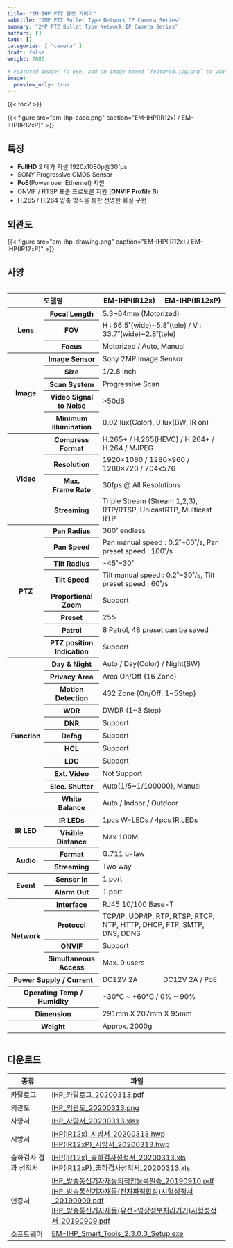 ```yaml
---
title: "EM-IHP PTZ 블릿 카메라"
subtitle: "2MP PTZ Bullet Type Network IP Camera Series"
summary: "2MP PTZ Bullet Type Network IP Camera Series"
authors: []
tags: []
categories: [ "camera" ]
draft: false
weight: 2080

# Featured Image: To use, add an image named `featured.jpg/png` to your page's folder.
image:
  preview_only: true
---
```


{{< toc2 >}}

<div class="container">
<div class="row justify-content-center align-items-center">
<div class="col-sm-6">

{{< figure src="em-ihp-case.png" caption="EM-IHP(IR12x) / EM-IHP(IR12xP)" >}}

</div>
</div>
</div>

## 특징

- **FullHD** 2 메가 픽셀 1920x1080p@30fps
- SONY Progressive CMOS Sensor
- **PoE**(Power over Ethernet) 지원
- ONVIF / RTSP 표준 프로토콜 지원 (**ONVIF Profile S**)
- H.265 / H.264 압축 방식을 통한 선명한 화질 구현

## 외관도

{{< figure src="em-ihp-drawing.png" caption="EM-IHP(IR12x) / EM-IHP(IR12xP)" >}}

## 사양

<div style="overflow-x: auto">
<table class="spec">
<thead>
<tr>
<th colspan="2">모델명</th>
<th>EM-IHP(IR12x)</th>
<th>EM-IHP(IR12xP)</th>
</tr>
</thead>
<tbody>
<tr>
<th rowspan="3">Lens</th>
<th>Focal Length</th>
<td colspan="2">5.3~64mm (Motorized)</td>
</tr>
<tr>
<th>FOV</th>
<td colspan="2">H : 66.5˚(wide)~5.8˚(tele) / V : 33.7˚(wide)~2.8˚(tele)</td>
</tr>
<tr>
<th>Focus</th>
<td colspan="2">Motorized / Auto, Manual</td>
</tr>
<tr>
<th rowspan="5">Image</th>
<th>Image Sensor</th>
<td colspan="2">Sony 2MP Image Sensor</td>
</tr>
<tr>
<th>Size</th>
<td colspan="2">1/2.8 inch</td>
</tr>
<tr>
<th>Scan System</th>
<td colspan="2">Progressive Scan</td>
</tr>
<tr>
<th>Video Signal<br>to Noise</th>
<td colspan="2">&gt;50dB</td>
</tr>
<tr>
<th>Minimum<br>Illumination</th>
<td colspan="2">0.02 lux(Color), 0 lux(BW, IR on)</td>
</tr>
<tr>
<th rowspan="4">Video</th>
<th>Compress<br>Format</th>
<td colspan="2">H.265+ / H.265(HEVC) / H.264+ / H.264 / MJPEG</td>
</tr>
<tr>
<th>Resolution</th>
<td colspan="2">1920×1080 / 1280×960 / 1280×720 / 704x576</td>
</tr>
<tr>
<th>Max.<br>Frame Rate</th>
<td colspan="2">30fps @ All Resolutions</td>
</tr>
<tr>
<th>Streaming</th>
<td colspan="2">Triple Stream (Stream 1,2,3), RTP/RTSP, UnicastRTP, Multicast RTP</td>
</tr>
<tr>
<th rowspan="8">PTZ</th>
<th>Pan Radius</th>
<td colspan="2">360˚ endless</td>
</tr>
<tr>
<th>Pan Speed</th>
<td colspan="2">Pan manual speed : 0.2˚~60˚/s, Pan preset speed : 100˚/s</td>
</tr>
<tr>
<th>Tilt Radius</th>
<td colspan="2">-45˚~30˚</td>
</tr>
<tr>
<th>Tilt Speed</th>
<td colspan="2">Tilt manual speed : 0.2˚~30˚/s, Tilt preset speed : 60˚/s</td>
</tr>
<tr>
<th>Proportional<br>Zoom</th>
<td colspan="2">Support</td>
</tr>
<tr>
<th>Preset</th>
<td colspan="2">255</td>
</tr>
<tr>
<th>Patrol</th>
<td colspan="2">8 Patrol, 48 preset can be saved</td>
</tr>
<tr>
<th>PTZ position<br>Indication</th><td colspan="2">Support</td>
</tr>
<tr>
<th rowspan="11">Function</th>
<th>Day & Night</th>
<td colspan="2">Auto / Day(Color) / Night(BW)</td>
</tr>
<tr>
<th>Privacy Area</th>
<td colspan="2">Area On/Off (16 Zone)</td>
</tr>
<tr>
<th>Motion<br>Detection</th>
<td colspan="2">432 Zone (On/Off, 1~5Step)</td>
</tr>
<tr>
<th>WDR</th>
<td colspan="2">DWDR (1~3 Step)</td>
</tr>
<tr>
<th>DNR</th>
<td colspan="2">Support</td>
</tr>
<tr>
<th>Defog</th>
<td colspan="2">Support</td>
</tr>
<tr>
<th>HCL</th>
<td colspan="2">Support</td>
</tr>
<tr>
<th>LDC</th>
<td colspan="2">Support</td>
</tr>
<tr>
<th>Ext. Video</th>
<td colspan="2">Not Support</td>
</tr>
<tr>
<th>Elec. Shutter</th>
<td colspan="2">Auto(1/5~1/100000), Manual</td>
</tr>
<tr>
<th>White Balance</th>
<td colspan="2">Auto / Indoor / Outdoor</td>
</tr>
<tr>
<th rowspan="2">IR LED</th>
<th>IR LEDs</th>
<td colspan="2">1pcs W-LEDs / 4pcs IR LEDs</td>
</tr>
<tr>
<th>Visible<br>Distance</th>
<td colspan="2">Max 100M</td>
</tr>
<tr>
<th rowspan="2">Audio</th>
<th>Format</th>
<td colspan="2">G.711 u-law</td>
</tr>
<tr>
<th>Streaming</th>
<td colspan="2">Two way</td>
</tr>
<tr>
<th rowspan="2">Event</th>
<th>Sensor In</th>
<td colspan="2">1 port</td>
</tr>
<tr>
<th>Alarm Out</th>
<td colspan="2">1 port</td>
</tr>
<tr>
<th rowspan="4">Network</th>
<th>Interface</th>
<td colspan="2">RJ45 10/100 Base-T</td>
</tr>
<tr>
<th>Protocol</th>
<td colspan="2">TCP/IP, UDP/IP, RTP, RTSP, RTCP, NTP, HTTP, DHCP, FTP, SMTP, DNS, DDNS</td>
</tr>
<tr>
<th>ONVIF</th>
<td colspan="2">Support</td>
</tr>
<tr>
<th>Simultaneous<br>Access</th>
<td colspan="2">Max. 9 users</td>
</tr>
<tr>
<th colspan="2">Power Supply / Current</th>
<td>DC12V 2A</td>
<td>DC12V 2A / PoE</td>
</tr>
<tr>
<th colspan="2">Operating Temp / Humidity</th>
<td colspan="2">-30℃ ~ +60℃ / 0% ~ 90%</td>
</tr>
<tr>
<th colspan="2">Dimension</th>
<td colspan="2">291mm X 207mm X 95mm</td>
</tr>
<tr>
<th colspan="2">Weight</th>
<td colspan="2">Approx. 2000g</td>
</tr>
</tbody>
</table>
</div>

## 다운로드

종류 | 파일
---- | ----
카탈로그 | [IHP_카탈로그_20200313.pdf](https://www.emstone.com/data/sales/ko/IHP_카탈로그_20200313.pdf)
외관도 | [IHP_외관도_20200313.png](https://www.emstone.com/data/sales/ko/IHP_외관도_20200313.png)
사양서 | [IHP_사양서_20200313.xlsx](https://www.emstone.com/data/sales/ko/IHP_사양서_20200313.xlsx)
시방서 | [IHP(IR12x)_시방서_20200313.hwp](https://www.emstone.com/data/sales/ko/IHP(IR12x)_시방서_20200313.hwp)<br>[IHP(IR12xP)_시방서_20200313.hwp](https://www.emstone.com/data/sales/ko/IHP(IR12xP)_시방서_20200313.hwp)
출하검사 결과 성적서 | [IHP(IR12x)_출하검사성적서_20200313.xls](https://www.emstone.com/data/sales/ko/IHP(IR12x)_출하검사성적서_20200313.xls)<br>[IHP(IR12xP)_출하검사성적서_20200313.xls](https://www.emstone.com/data/sales/ko/IHP(IR12xP)_출하검사성적서_20200313.xls)
인증서 | [IHP_방송통신기자재등의적합등록필증_20190910.pdf](https://www.emstone.com/data/sales/ko/IHP_방송통신기자재등의적합등록필증_20190910.pdf)<br>[IHP_방송통신기자재등(전자파적합성)시험성적서_20190909.pdf](https://www.emstone.com/data/sales/ko/IHP_방송통신기자재등(전자파적합성)시험성적서_20190909.pdf)<br>[IHP_방송통신기자재등(유선-영상정보처리기기)시험성적서_20190909.pdf](https://www.emstone.com/data/sales/ko/IHP_방송통신기자재등(유선-영상정보처리기기)시험성적서_20190909.pdf)
소프트웨어 | [EM-IHP_Smart_Tools_2.3.0.3_Setup.exe](https://www.emstone.com/data/sales/ko/EM-IHP_Smart_Tools_2.3.0.3_Setup.exe)
